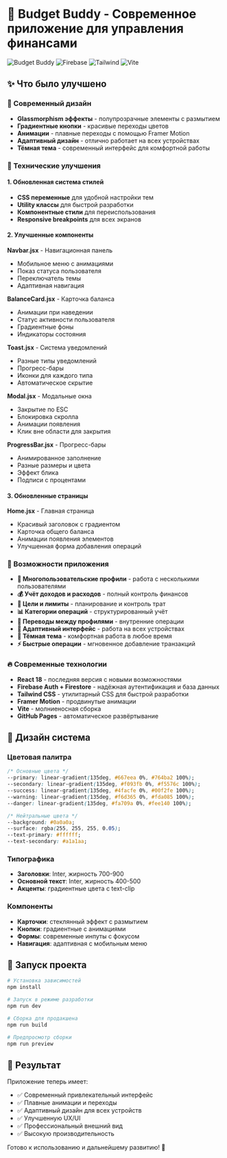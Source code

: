 # 🎯 Budget Buddy - Современное приложение для управления финансами

![Budget Buddy](https://img.shields.io/badge/React-18.3.1-blue)
![Firebase](https://img.shields.io/badge/Firebase-10.15.0-orange)
![Tailwind](https://img.shields.io/badge/TailwindCSS-3.4.17-cyan)
![Vite](https://img.shields.io/badge/Vite-5.4.20-yellow)

## ✨ Что было улучшено

### 🎨 Современный дизайн

- **Glassmorphism эффекты** - полупрозрачные элементы с размытием
- **Градиентные кнопки** - красивые переходы цветов
- **Анимации** - плавные переходы с помощью Framer Motion
- **Адаптивный дизайн** - отлично работает на всех устройствах
- **Тёмная тема** - современный интерфейс для комфортной работы

### 🔧 Технические улучшения

#### 1. Обновленная система стилей

- **CSS переменные** для удобной настройки тем
- **Utility классы** для быстрой разработки
- **Компонентные стили** для переиспользования
- **Responsive breakpoints** для всех экранов

#### 2. Улучшенные компоненты

**Navbar.jsx** - Навигационная панель

- Мобильное меню с анимациями
- Показ статуса пользователя
- Переключатель темы
- Адаптивная навигация

**BalanceCard.jsx** - Карточка баланса

- Анимации при наведении
- Статус активности пользователя
- Градиентные фоны
- Индикаторы состояния

**Toast.jsx** - Система уведомлений

- Разные типы уведомлений
- Прогресс-бары
- Иконки для каждого типа
- Автоматическое скрытие

**Modal.jsx** - Модальные окна

- Закрытие по ESC
- Блокировка скролла
- Анимации появления
- Клик вне области для закрытия

**ProgressBar.jsx** - Прогресс-бары

- Анимированное заполнение
- Разные размеры и цвета
- Эффект блика
- Подписи с процентами

#### 3. Обновленные страницы

**Home.jsx** - Главная страница

- Красивый заголовок с градиентом
- Карточка общего баланса
- Анимации появления элементов
- Улучшенная форма добавления операций

### 🚀 Возможности приложения

- **👥 Многопользовательские профили** - работа с несколькими пользователями
- **💰 Учёт доходов и расходов** - полный контроль финансов
- **🎯 Цели и лимиты** - планирование и контроль трат
- **📊 Категории операций** - структурированный учёт
- **🔄 Переводы между профилями** - внутренние операции
- **📱 Адаптивный интерфейс** - работа на всех устройствах
- **🌙 Тёмная тема** - комфортная работа в любое время
- **⚡ Быстрые операции** - мгновенное добавление транзакций

### 🔥 Современные технологии

- **React 18** - последняя версия с новыми возможностями
- **Firebase Auth + Firestore** - надёжная аутентификация и база данных
- **Tailwind CSS** - утилитарный CSS для быстрой разработки
- **Framer Motion** - продвинутые анимации
- **Vite** - молниеносная сборка
- **GitHub Pages** - автоматическое развёртывание

## 🎨 Дизайн система

### Цветовая палитра

```css
/* Основные цвета */
--primary: linear-gradient(135deg, #667eea 0%, #764ba2 100%);
--secondary: linear-gradient(135deg, #f093fb 0%, #f5576c 100%);
--success: linear-gradient(135deg, #4facfe 0%, #00f2fe 100%);
--warning: linear-gradient(135deg, #f6d365 0%, #fda085 100%);
--danger: linear-gradient(135deg, #fa709a 0%, #fee140 100%);

/* Нейтральные цвета */
--background: #0a0a0a;
--surface: rgba(255, 255, 255, 0.05);
--text-primary: #ffffff;
--text-secondary: #a1a1aa;
```

### Типографика

- **Заголовки**: Inter, жирность 700-900
- **Основной текст**: Inter, жирность 400-500
- **Акценты**: градиентные цвета с text-clip

### Компоненты

- **Карточки**: стеклянный эффект с размытием
- **Кнопки**: градиентные с анимациями
- **Формы**: современные инпуты с фокусом
- **Навигация**: адаптивная с мобильным меню

## 🚀 Запуск проекта

```bash
# Установка зависимостей
npm install

# Запуск в режиме разработки
npm run dev

# Сборка для продакшена
npm run build

# Предпросмотр сборки
npm run preview
```

## 📱 Результат

Приложение теперь имеет:

- ✅ Современный привлекательный интерфейс
- ✅ Плавные анимации и переходы
- ✅ Адаптивный дизайн для всех устройств
- ✅ Улучшенную UX/UI
- ✅ Профессиональный внешний вид
- ✅ Высокую производительность

Готово к использованию и дальнейшему развитию! 🎉
